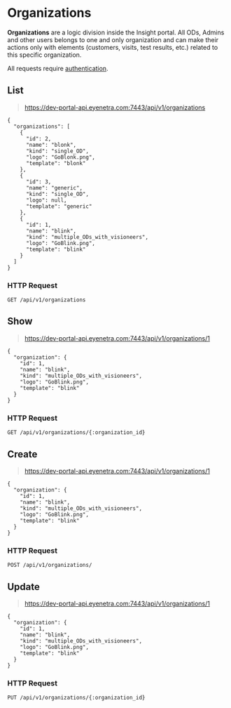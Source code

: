 # Organizations

**Organizations** are a logic division inside the Insight portal. All ODs, Admins and other users belongs to one and only organization and can make their actions only with elements (customers, visits, test results, etc.) related to this specific organization.

<aside class="warn">
All requests require <a href="#basic-authentication">authentication</a>.
</aside>

## List

> https://dev-portal-api.eyenetra.com:7443/api/v1/organizations

````
{
  "organizations": [
    {
      "id": 2,
      "name": "blonk",
      "kind": "single_OD",
      "logo": "GoBlonk.png",
      "template": "blonk"
    },
    {
      "id": 3,
      "name": "generic",
      "kind": "single_OD",
      "logo": null,
      "template": "generic"
    },
    {
      "id": 1,
      "name": "blink",
      "kind": "multiple_ODs_with_visioneers",
      "logo": "GoBlink.png",
      "template": "blink"
    }
  ]
}
````

### HTTP Request

`GET /api/v1/organizations`

## Show

> https://dev-portal-api.eyenetra.com:7443/api/v1/organizations/1

````
{
  "organization": {
    "id": 1,
    "name": "blink",
    "kind": "multiple_ODs_with_visioneers",
    "logo": "GoBlink.png",
    "template": "blink"
  }
}
````

### HTTP Request

`GET /api/v1/organizations/{:organization_id}`

## Create

> https://dev-portal-api.eyenetra.com:7443/api/v1/organizations/1

````
{
  "organization": {
    "id": 1,
    "name": "blink",
    "kind": "multiple_ODs_with_visioneers",
    "logo": "GoBlink.png",
    "template": "blink"
  }
}
````

### HTTP Request

`POST /api/v1/organizations/`

## Update

> https://dev-portal-api.eyenetra.com:7443/api/v1/organizations/1

````
{
  "organization": {
    "id": 1,
    "name": "blink",
    "kind": "multiple_ODs_with_visioneers",
    "logo": "GoBlink.png",
    "template": "blink"
  }
}
````

### HTTP Request

`PUT /api/v1/organizations/{:organization_id}`
